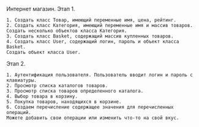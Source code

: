 Интернет магазин.
Этап 1.

    1. Создать класс Товар, имеющий переменные имя, цена, рейтинг.
    2. Создать класс Категория, имеющий переменные имя и массив товаров.
    Создать несколько объектов класса Категория.
    3. Создать класс Basket, содержащий массив купленных товаров.
    4. Создать класс User, содержащий логин, пароль и объект класса Basket.
    Создать объект класса User.

Этап 2.

    1. Аутентификация пользователя. Пользователь вводит логин и пароль с клавиатуры.
    2. Просмотр списка каталогов товаров.
    3. Просмотр списка товаров определенного каталога.
    4. Выбор товара в корзину.
    5. Покупка товаров, находящихся в корзине.
    6. Создаем перечисление содержащее значения для перечисленных операций.
    Можете добавить свои операции или изменить что-то на свой вкус.
